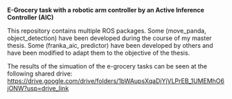 **E-Grocery task with a robotic arm controller by an Active Inference Controller (AIC)**

This repository contains multiple ROS packages. Some (move_panda, object_detection) have been developed during the course of my master thesis. Some (franka_aic, predictor) have been developed by others and have been modified to adapt them to the objective of the thesis.

The results of the simuation of the e-grocery tasks can be seen at the following shared drive:
https://drive.google.com/drive/folders/1bWAupsXqaDjYjVLPrEB_1UMEMhO6jONW?usp=drive_link
